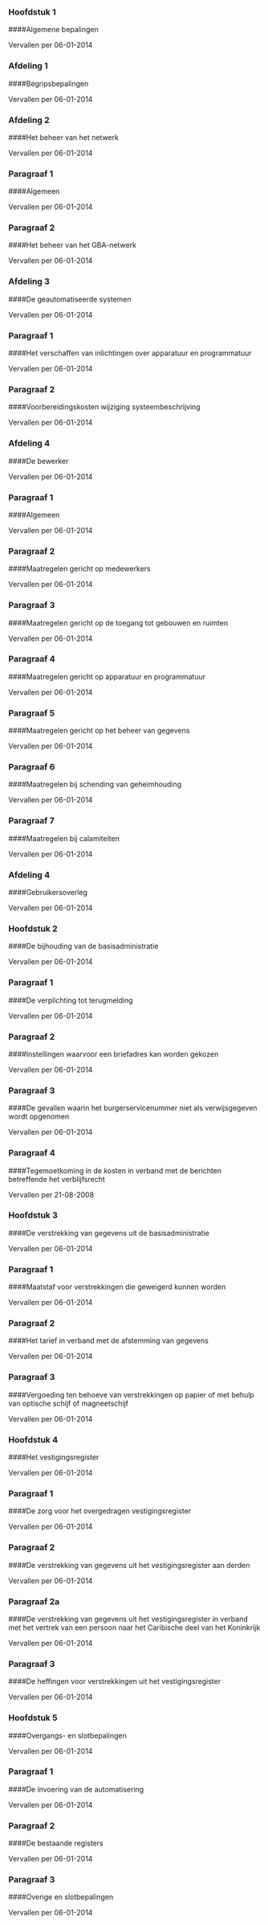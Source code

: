 <meta http-equiv='Content-Type' content='text/html; charset=utf-8' />

### Hoofdstuk  1  

####Algemene bepalingen

Vervallen per 06-01-2014 

### Afdeling 1  

####Begripsbepalingen

Vervallen per 06-01-2014 

### Afdeling 2  

####Het beheer van het netwerk

Vervallen per 06-01-2014 

### Paragraaf 1  

####Algemeen

Vervallen per 06-01-2014 

### Paragraaf 2  

####Het beheer van het GBA-netwerk

Vervallen per 06-01-2014 

### Afdeling 3  

####De geautomatiseerde systemen

Vervallen per 06-01-2014 

### Paragraaf 1  

####Het verschaffen van inlichtingen over apparatuur en programmatuur

Vervallen per 06-01-2014 

### Paragraaf 2  

####Voorbereidingskosten wijziging systeembeschrijving

Vervallen per 06-01-2014 

### Afdeling 4  

####De bewerker

Vervallen per 06-01-2014 

### Paragraaf 1  

####Algemeen

Vervallen per 06-01-2014 

### Paragraaf 2  

####Maatregelen gericht op medewerkers

Vervallen per 06-01-2014 

### Paragraaf 3  

####Maatregelen gericht op de toegang tot gebouwen en ruimten

Vervallen per 06-01-2014 

### Paragraaf 4  

####Maatregelen gericht op apparatuur en programmatuur

Vervallen per 06-01-2014 

### Paragraaf 5  

####Maatregelen gericht op het beheer van gegevens

Vervallen per 06-01-2014 

### Paragraaf 6  

####Maatregelen bij schending van geheimhouding

Vervallen per 06-01-2014 

### Paragraaf 7  

####Maatregelen bij calamiteiten

Vervallen per 06-01-2014 

### Afdeling 4  

####Gebruikersoverleg

Vervallen per 06-01-2014 

### Hoofdstuk  2  

####De bijhouding van de basisadministratie

Vervallen per 06-01-2014 

### Paragraaf 1  

####De verplichting tot terugmelding

Vervallen per 06-01-2014 

### Paragraaf 2  

####Instellingen waarvoor een briefadres kan worden gekozen

Vervallen per 06-01-2014 

### Paragraaf 3  

####De gevallen waarin het burgerservicenummer niet als verwijsgegeven wordt opgenomen

Vervallen per 06-01-2014 

### Paragraaf 4  

####Tegemoetkoming in de kosten in verband met de berichten betreffende het verblijfsrecht

Vervallen per 21-08-2008 

### Hoofdstuk  3  

####De verstrekking van gegevens uit de basisadministratie

Vervallen per 06-01-2014 

### Paragraaf 1  

####Maatstaf voor verstrekkingen die geweigerd kunnen worden

Vervallen per 06-01-2014 

### Paragraaf 2  

####Het tarief in verband met de afstemming van gegevens

Vervallen per 06-01-2014 

### Paragraaf 3  

####Vergoeding ten behoeve van verstrekkingen op papier of met behulp van optische schijf of magneetschijf

Vervallen per 06-01-2014 

### Hoofdstuk  4  

####Het vestigingsregister

Vervallen per 06-01-2014 

### Paragraaf 1  

####De zorg voor het overgedragen vestigingsregister

Vervallen per 06-01-2014 

### Paragraaf 2  

####De verstrekking van gegevens uit het vestigingsregister aan derden

Vervallen per 06-01-2014 

### Paragraaf 2a  

####De verstrekking van gegevens uit het vestigingsregister in verband met het vertrek van een persoon naar het Caribische deel van het Koninkrijk

Vervallen per 06-01-2014 

### Paragraaf 3  

####De heffingen voor verstrekkingen uit het vestigingsregister

Vervallen per 06-01-2014 

### Hoofdstuk  5  

####Overgangs- en slotbepalingen

Vervallen per 06-01-2014 

### Paragraaf 1  

####De invoering van de automatisering

Vervallen per 06-01-2014 

### Paragraaf 2  

####De bestaande registers

Vervallen per 06-01-2014 

### Paragraaf 3  

####Overige en slotbepalingen

Vervallen per 06-01-2014 

